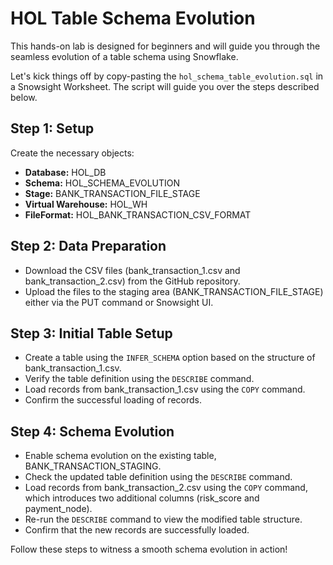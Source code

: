 # HOL Table Schema Evolution

This hands-on lab is designed for beginners and will guide you through the seamless evolution of a table schema using Snowflake.

Let's kick things off by copy-pasting the `hol_schema_table_evolution.sql` in a Snowsight Worksheet. The script will guide you over the steps described below.

## Step 1: Setup
Create the necessary objects:
- **Database:** HOL_DB
- **Schema:** HOL_SCHEMA_EVOLUTION
- **Stage:** BANK_TRANSACTION_FILE_STAGE
- **Virtual Warehouse:** HOL_WH
- **FileFormat:** HOL_BANK_TRANSACTION_CSV_FORMAT

## Step 2: Data Preparation
- Download the CSV files (bank_transaction_1.csv and bank_transaction_2.csv) from the GitHub repository.
- Upload the files to the staging area (BANK_TRANSACTION_FILE_STAGE) either via the PUT command or Snowsight UI.

## Step 3: Initial Table Setup
- Create a table using the `INFER_SCHEMA` option based on the structure of bank_transaction_1.csv.
- Verify the table definition using the `DESCRIBE` command.
- Load records from bank_transaction_1.csv using the `COPY` command.
- Confirm the successful loading of records.

## Step 4: Schema Evolution
- Enable schema evolution on the existing table, BANK_TRANSACTION_STAGING.
- Check the updated table definition using the `DESCRIBE` command.
- Load records from bank_transaction_2.csv using the `COPY` command, which introduces two additional columns (risk_score and payment_node).
- Re-run the `DESCRIBE` command to view the modified table structure.
- Confirm that the new records are successfully loaded.

Follow these steps to witness a smooth schema evolution in action!
